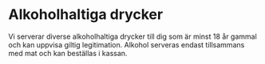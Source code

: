 # Alkoholhaltiga drycker

Vi serverar diverse alkoholhaltiga drycker till dig som är minst 18 år gammal
och kan uppvisa giltig legitimation. Alkohol serveras endast tillsammans med
mat och kan beställas i kassan.
